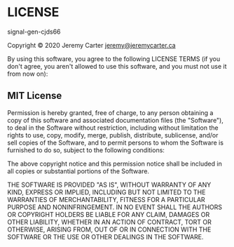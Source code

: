 LICENSE  
=======  
signal-gen-cjds66  
  
Copyright © 2020 Jeremy Carter <jeremy@jeremycarter.ca>  
  
By using this software, you agree to the following
LICENSE TERMS (if you don't agree, you aren't allowed
to use this software, and you must not use it from now
on):  
  
MIT License  
-----------  
Permission is hereby granted, free of charge, to any
person obtaining a copy of this software and
associated documentation files (the \"Software\"), to
deal in the Software without restriction, including
without limitation the rights to use, copy, modify,
merge, publish, distribute, sublicense, and/or sell
copies of the Software, and to permit persons to whom
the Software is furnished to do so, subject to the
following conditions:  
  
The above copyright notice and this permission notice
shall be included in all copies or substantial
portions of the Software.  
  
THE SOFTWARE IS PROVIDED \"AS IS\", WITHOUT WARRANTY
OF ANY KIND, EXPRESS OR IMPLIED, INCLUDING BUT NOT
LIMITED TO THE WARRANTIES OF MERCHANTABILITY, FITNESS
FOR A PARTICULAR PURPOSE AND NONINFRINGEMENT. IN NO
EVENT SHALL THE AUTHORS OR COPYRIGHT HOLDERS BE LIABLE
FOR ANY CLAIM, DAMAGES OR OTHER LIABILITY, WHETHER IN
AN ACTION OF CONTRACT, TORT OR OTHERWISE, ARISING
FROM, OUT OF OR IN CONNECTION WITH THE SOFTWARE OR THE
USE OR OTHER DEALINGS IN THE SOFTWARE.  
  